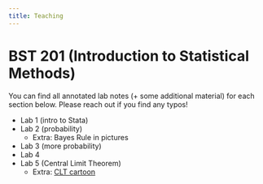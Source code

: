 ```yaml
---
title: Teaching
---
```


# BST 201 (Introduction to Statistical Methods)
You can find all annotated lab notes (+ some additional material) for each section below. Please reach out if you find any typos!

- Lab 1 (intro to Stata) 
- Lab 2 (probability)
    - Extra: Bayes Rule in pictures
- Lab 3 (more probability)
- Lab 4 
- Lab 5 (Central Limit Theorem)
    - Extra: [CLT cartoon](../files/bst201/CLT-cartoon.pdf)
